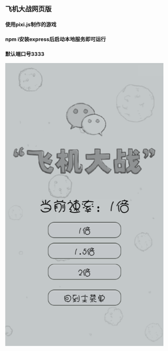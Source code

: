 ## 飞机大战网页版

### 使用**pixi.js**制作的游戏

### **npm i**安装**express**后启动本地服务即可运行
### 默认端口号**3333**

![运行效果图](./static/Image/参考图/设置界面.png)